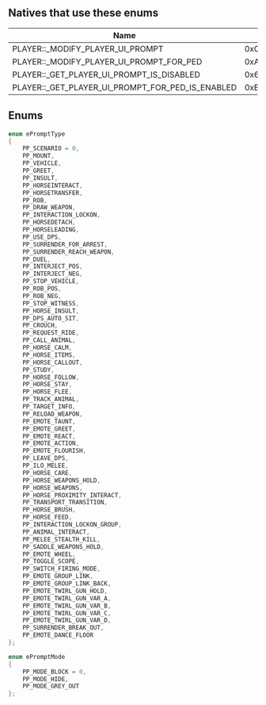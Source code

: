 ## Natives that use these enums
| Name                                                     | Hash               |
|----------------------------------------------------------|--------------------|
| PLAYER::\_MODIFY\_PLAYER\_UI\_PROMPT                     | 0x0751D461F06E41CE |
| PLAYER::\_MODIFY\_PLAYER\_UI\_PROMPT\_FOR\_PED           | 0xA3DB37EDF9A74635 |
| PLAYER::\_GET\_PLAYER\_UI\_PROMPT\_IS\_DISABLED          | 0x6614F9039BD31931 |
| PLAYER::\_GET\_PLAYER\_UI\_PROMPT\_FOR\_PED\_IS\_ENABLED | 0xEA8F168A76A0B9BC |
## Enums
```cpp
enum ePromptType
{
	PP_SCENARIO = 0,
	PP_MOUNT,
	PP_VEHICLE,
	PP_GREET,
	PP_INSULT,
	PP_HORSEINTERACT,
	PP_HORSETRANSFER,
	PP_ROB,
	PP_DRAW_WEAPON,
	PP_INTERACTION_LOCKON,
	PP_HORSEDETACH,
	PP_HORSELEADING,
	PP_USE_DPS,
	PP_SURRENDER_FOR_ARREST,
	PP_SURRENDER_REACH_WEAPON,
	PP_DUEL,
	PP_INTERJECT_POS,
	PP_INTERJECT_NEG,
	PP_STOP_VEHICLE,
	PP_ROB_POS,
	PP_ROB_NEG,
	PP_STOP_WITNESS,
	PP_HORSE_INSULT,
	PP_DPS_AUTO_SIT,
	PP_CROUCH,
	PP_REQUEST_RIDE,
	PP_CALL_ANIMAL,
	PP_HORSE_CALM,
	PP_HORSE_ITEMS,
	PP_HORSE_CALLOUT,
	PP_STUDY,
	PP_HORSE_FOLLOW,
	PP_HORSE_STAY,
	PP_HORSE_FLEE,
	PP_TRACK_ANIMAL,
	PP_TARGET_INFO,
	PP_RELOAD_WEAPON,
	PP_EMOTE_TAUNT,
	PP_EMOTE_GREET,
	PP_EMOTE_REACT,
	PP_EMOTE_ACTION,
	PP_EMOTE_FLOURISH,
	PP_LEAVE_DPS,
	PP_ILO_MELEE,
	PP_HORSE_CARE,
	PP_HORSE_WEAPONS_HOLD,
	PP_HORSE_WEAPONS,
	PP_HORSE_PROXIMITY_INTERACT,
	PP_TRANSPORT_TRANSITION,
	PP_HORSE_BRUSH,
	PP_HORSE_FEED,
	PP_INTERACTION_LOCKON_GROUP,
	PP_ANIMAL_INTERACT,
	PP_MELEE_STEALTH_KILL,
	PP_SADDLE_WEAPONS_HOLD,
	PP_EMOTE_WHEEL,
	PP_TOGGLE_SCOPE,
	PP_SWITCH_FIRING_MODE,
	PP_EMOTE_GROUP_LINK,
	PP_EMOTE_GROUP_LINK_BACK,
	PP_EMOTE_TWIRL_GUN_HOLD,
	PP_EMOTE_TWIRL_GUN_VAR_A,
	PP_EMOTE_TWIRL_GUN_VAR_B,
	PP_EMOTE_TWIRL_GUN_VAR_C,
	PP_EMOTE_TWIRL_GUN_VAR_D,
	PP_SURRENDER_BREAK_OUT,
	PP_EMOTE_DANCE_FLOOR
};

```
```cpp
enum ePromptMode
{
	PP_MODE_BLOCK = 0,
	PP_MODE_HIDE,
	PP_MODE_GREY_OUT
};
```